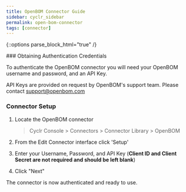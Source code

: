 ```yaml
---
title: OpenBOM Connector Guide
sidebar: cyclr_sidebar
permalink: open-bom-connector
tags: [connector]
---
```

{::options parse_block_html="true" /}
<section class="card">
### Obtaining Authentication Credentials

To authenticate the OpenBOM connector you will need your OpenBOM username and password, and an API Key.

API Keys are provided on request by OpenBOM's support team. Please contact support@openbom.com

### Connector Setup

1. Locate the OpenBOM connector

   > Cyclr Console > Connectors > Connector Library > OpenBOM

2. From the Edit Connector interface click 'Setup'

3. Enter your Username, Password, and API Key (**Client ID and Client Secret are not required and should be left blank**)

4. Click "Next"

The connector is now authenticated and ready to use.

</section>
